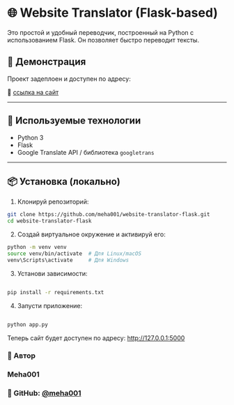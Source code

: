 # 🌐 Website Translator (Flask-based)

Это простой и удобный переводчик, построенный на Python с использованием Flask. Он позволяет быстро переводит тексты.

## 🚀 Демонстрация

Проект задеплоен и доступен по адресу:

🔗 [ссылка на сайт](https://fheklfhjlefkddd.pythonanywhere.com/)

---

## 🧰 Используемые технологии

- Python 3
- Flask
- Google Translate API / библиотека `googletrans` 

---

## 📦 Установка (локально)

1. Клонируй репозиторий:

```bash
git clone https://github.com/meha001/website-translator-flask.git
cd website-translator-flask
```
2. Создай виртуальное окружение и активируй его:

```bash
python -m venv venv
source venv/bin/activate  # Для Linux/macOS
venv\Scripts\activate     # Для Windows
```
3. Установи зависимости:
```bash

pip install -r requirements.txt

```
4. Запусти приложение:
```bash

python app.py

```
Теперь сайт будет доступен по адресу: http://127.0.0.1:5000

### 🙌 Автор

### Meha001

### 🔗 GitHub: [@meha001](https://github.com/meha001)





<!-- ссылка на сайт https://fheklfhjlefkddd.pythonanywhere.com/

https://www.pythonanywhere.com/
login: fheklfhjlefkddd

-->
